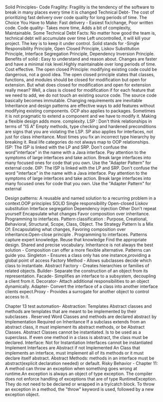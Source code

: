 Solid Principles-
Code Fragility: 
Fragility is the tendency of the software to break in many places every time it is changed
Technical Debt- The cost of prioritizing fast delivery over code quality for long periods of time. The Choice You Have to Make: Fast delivery - Easiest fix/change, Poor written code. Code quality- Takes more time, Adds a bit of complexity, Maintainable. Some Technical Debt Facts: No matter how good the team is, technical debt will accumulate over time Left uncontrolled, it will kill your project. The key is to keep it under control. Solid stands for -Single Responsibility Principle, Open Closed Principle, Liskov Substitution Principle, Interface Segregation Principle, Dependency Inversion Principle. Benefits of solid : Easy to understand and reason about. Changes are faster and have a minimal risk level.Highly maintainable over long periods of time. Cost effective. 
The open closed Principle: modifying existing code could be dangerous, not a good idea. The open closed principle states that classes, functions, and modules should be closed for modification but open for extension. But what does closed for modification and open for extension really mean? Well, a class is closed for modification if for each feature that we need to add, we do not touch an existing source code. The source code basically becomes immutable.
Changing requirements are inevitable
Inheritance and design patterns are
effective ways to add features without
modifying existing components. OCP also applies to packages. Sometimes it is not pragmatic to extend a component and we have to modify it. Making a flexible design adds more. 
complexity. LSP : Don't think relationships in terms of "IS A" Empty methods, type checking and hardened preconditions are signs that you are violating the LSP. SP also applies for interfaces, not just for class inheritance. Most times you fix an incorrect type hierarchy by breaking it. Real life categories do not always map to OOP relationships. ISP: The ISP is linked with the LP and SRP. Don't confuse the word"interface" in the name with a Java interface. Pay attention to the symptoms of large
interfaces and take action. Break large interfaces into many focused ones for code that you own. Use the "Adapter Pattern" for external code. DIP: The ISP is linked with the LP and SRP. Don't confuse the word "interface" in the name with a Java interface. Pay attention to the symptoms of large interfaces and take action. Break large interfaces into many focused ones for code that you own. Use the "Adapter Pattern" for external

Design patterns: A reusable and named solution to a recurring problem in a context.OOP principles SOLID Single responsibility Open-closed Liskov substitution Interface segregation Dependency injection Other Don't repeat yourself Encapsulate what changes Favor composition over inheritance. Programming to interfaces. Pattern classification : Purpose, Creational, Behavioral, Structural, Scope, Class, 
Object. The Strategy Pattern Is a Mix Of: Encapsulating what changes, Favoring composition over inheritance.Open-close principle . Programming to interfaces. Patterns capture expert knowledge. Reuse that knowledge Find the appropriate design. Shared and precise vocabulary. Inheritance is not always the best solution - Composition can offer a more flexible alternative. Patterns can guide you. Singleton - Ensures a class only has one instance,providing a global point of access
Factory Method - Allows subclasses decide which class to instantiate. Abstract Factory -  Creates hierarchies or families of related objects. Builder- Separate the construction of an object from its representation. Facade- Simplifies an interface to a subsystem, decoupling a client from it. Decorator-  Attach additional responsibilities to an object dynamically.
Adapter- Convert the interface of a class into another interface clients expect.Proxy - Provides a surrogate for another object to control access to it. 

Chapter 13 test automation- Abstraction: Templates Abstract classes and methods are templates that are meant to be implemented by their subclasses . Reserved Word
Classes and methods are declared abstract by
Implementation Required on Inheritance
If a subclass extends from an abstract class, it
must implement its abstract methods, or be
Abstract Classes. Abstract Classes  cannot be instantiated. Is to be used as a superclass. If even one method in a class is abstract, the class must be declared. Interface: Not for Instantiation
Interfaces cannot be instantiated Implement Interfaces are Abstract if not Implemented
An Class that implements an interface, must
implement all of its methods or it must declare
itself abstract.  Abstract Methods: methods in an interface must be abstract(explicit declaration needed) or default. 
Risky Behavior - Chapter 11: A method can throw an exception when something goes wrong at runtime.An exception is always an object of type exception.
The compiler does not enforce handling of exceptions that are of type RuntimeException. They do not need to be declared or wrapped in a try/catch block.
To throw an exception in a method, the "throw" keyword is used, followed by a new exception object.

